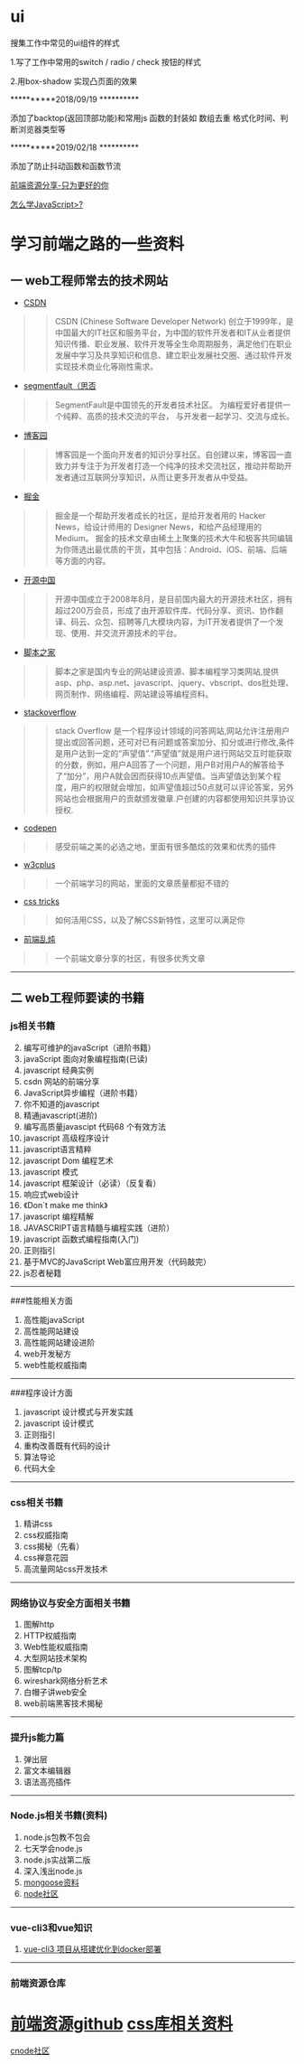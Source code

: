 # ui
搜集工作中常见的ui组件的样式

1.写了工作中常用的switch / radio / check 按钮的样式

2.用box-shadow 实现凸页面的效果

**********2018/09/19 **********

添加了backtop(返回顶部功能)和常用js 函数的封装如 数组去重 格式化时间、判断浏览器类型等

**********2019/02/18 **********

添加了防止抖动函数和函数节流

[前端资源分享-只为更好的你](https://blog.csdn.net/qq_40126542/article/details/80292310)

[怎么学JavaScript>?](https://www.qdfuns.com/article/17398/d3f6dd40e2d3ff15b209810dfa98be0b.html)

学习前端之路的一些资料
====
一 web工程师常去的技术网站
----
* [CSDN](https://www.csdn.net/)
>> CSDN (Chinese Software Developer Network) 创立于1999年，是中国最大的IT社区和服务平台，为中国的软件开发者和IT从业者提供知识传播、职业发展、软件开发等全生命周期服务，满足他们在职业发展中学习及共享知识和信息、建立职业发展社交圈、通过软件开发实现技术商业化等刚性需求。
* [segmentfault（思否](https://segmentfault.com/)
>>SegmentFault是中国领先的开发者技术社区。 为编程爱好者提供一个纯粹、高质的技术交流的平台， 与开发者一起学习、交流与成长。
* [博客园](https://www.cnblogs.com/)
>>博客园是一个面向开发者的知识分享社区。自创建以来，博客园一直致力并专注于为开发者打造一个纯净的技术交流社区，推动并帮助开发者通过互联网分享知识，从而让更多开发者从中受益。
* [掘金](https://juejin.im/)
>>掘金是一个帮助开发者成长的社区，是给开发者用的 Hacker News，给设计师用的 Designer News，和给产品经理用的 Medium。
掘金的技术文章由稀土上聚集的技术大牛和极客共同编辑为你筛选出最优质的干货，其中包括：Android、iOS、前端、后端等方面的内容。
* [开源中国](https://www.oschina.net/)
>> 开源中国成立于2008年8月，是目前国内最大的开源技术社区，拥有超过200万会员，形成了由开源软件库、代码分享、资讯、协作翻译、码云、众包、招聘等几大模块内容，为IT开发者提供了一个发现、使用、并交流开源技术的平台。
* [脚本之家](http://www.jb51.net/)
>> 脚本之家是国内专业的网站建设资源、脚本编程学习类网站,提供asp、php、asp.net、javascript、jquery、vbscript、dos批处理、网页制作、网络编程、网站建设等编程资料。
* [stackoverflow](https://stackoverflow.com/)
>> stack Overflow 是一个程序设计领域的问答网站,网站允许注册用户提出或回答问题，还可对已有问题或答案加分、扣分或进行修改,条件是用户达到一定的“声望值”.“声望值”就是用户进行网站交互时能获取的分数，例如，用户A回答了一个问题，用户B对用户A的解答给予了“加分”，用户A就会因而获得10点声望值。当声望值达到某个程度，用户的权限就会增加，如声望值超过50点就可以评论答案，另外网站也会根据用户的贡献颁发徽章.户创建的内容都使用知识共享协议授权.
* [codepen](https://codepen.io/)
>> 感受前端之美的必选之地，里面有很多酷炫的效果和优秀的插件
* [w3cplus](https://www.w3cplus.com/)
>> 一个前端学习的网站，里面的文章质量都挺不错的
* [css tricks](https://css-tricks.com/)
>> 如何活用CSS，以及了解CSS新特性，这里可以满足你
* [前端乱炖](http://www.html-js.com/)
>>  一个前端文章分享的社区，有很多优秀文章
___________________________________________________________________

二 web工程师要读的书籍
------
### js相关书籍
2. 编写可维护的javaScript（进阶书籍）
3. javaScript 面向对象编程指南(已读)
4. javascript 经典实例
5. csdn 网站的前端分享
6. JavaScript异步编程（进阶书籍）
7. 你不知道的javascript
8. 精通javascript(进阶)
9. 编写高质量javascipt 代码68 个有效方法
11. javascript 高级程序设计
12. javascript语言精粹
13. javascript Dom 编程艺术
14. javascript 模式
15. javascript 框架设计（必读）（反复看）
16. 响应式web设计
17. 《Don`t make me think》
18. javascript 编程精解
19. JAVASCRIPT语言精髓与编程实践（进阶）
20. javascript 函数式编程指南(入门)
21. 正则指引
22. 基于MVC的JavaScript Web富应用开发（代码敲完）
23. js忍者秘籍
*********
###性能相关方面
1. 高性能javaScript
2. 高性能网站建设
3. 高性能网站建设进阶
4. web开发秘方
5. web性能权威指南
******
###程序设计方面
1. javascript 设计模式与开发实践
2. javascript 设计模式
3. 正则指引
4. 重构改善既有代码的设计
5. 算法导论
6. 代码大全
******
### css相关书籍
1. 精讲css
2. css权威指南
3. css揭秘（先看）
4. css禅意花园
5. 高流量网站css开发技术
*****
### 网络协议与安全方面相关书籍
1. 图解http
2. HTTP权威指南
3. Web性能权威指南
4. 大型网站技术架构
5. 图解tcp/tp
6. wireshark网络分析艺术
7. 白帽子讲web安全
8. web前端黑客技术揭秘
***
### 提升js能力篇
1. 弹出层
2. 富文本编辑器
3. 语法高亮插件
***
### Node.js相关书籍(资料)
1. node.js包教不包会
2. 七天学会node.js
3. node.js实战第二版
4. 深入浅出node.js
5. [mongoose资料](https://segmentfault.com/a/1190000012095054#articleHeader31)
6. [node社区](https://github.com/cnodejs/nodeclub) 
****
### vue-cli3和vue知识
1. [vue-cli3 项目从搭建优化到docker部署](https://juejin.im/post/5c4a6fcd518825469414e062#heading-33)
*****
### 前端资源仓库
[前端资源github](https://github.com/helloqingfeng/Awsome-Front-End-learning-resource/tree/master/04-Front-end-tutorial-master)
[css库相关资料](http://www.fly63.com/nav/549)
===
[cnode社区](https://cnodejs.org/)







 

